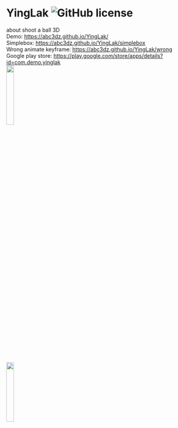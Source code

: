 # YingLak ![GitHub license](https://img.shields.io/badge/license-MIT-blue.svg)
about shoot a ball 3D
<br>Demo: https://abc3dz.github.io/YingLak/
<br>Simplebox: https://abc3dz.github.io/YingLak/simplebox
<br>Wrong animate keyframe: https://abc3dz.github.io/YingLak/wrong
<br>Google play store: https://play.google.com/store/apps/details?id=com.demo.yinglak
<br><img src='https://github.com/abc3dz/YingLak/blob/master/ss/vlcsnap-2019-04-24-10h17m38s032.png' width=20% hight=20%>
<br><img src='https://github.com/abc3dz/YingLak/blob/master/ss/ggplay%20yinglak.png' width=20% hight=20%>

